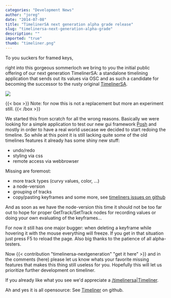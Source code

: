 ```yaml
---
categories: "Development News"
author: "joreg"
date: "2014-07-08"
title: "TimelinerSA next generation alpha grade release"
slug: "timelinersa-next-generation-alpha-grade"
description: ""
imported: "true"
thumb: "timeliner.png"
---
```



To you suckers for framed keys,

right into this gorgeous sommerloch we bring to you the initial public offering of our next generation TimelinerSA: a standalone timelining application that sends out its values via OSC and as such a candidate for becoming the successor to the rusty original [TimelinerSA](https://betadocs.vvvv.org/topics/animation/timelinersa.html).

![](timeliner.png)

{{< box >}}
Note:
for now this is not a replacement but more an experiment still.
{{< /box >}}

We started this from scratch for all the wrong reasons. Basically we were looking for a simple application to test our new gui framework [Posh](/blog/2014/posh-an-svg-based-flat-ui-framework-targeting-browsers) and mostly in order to have a real world usecase we decided to start redoing the timeline. So while at this point it is still lacking quite some of the old timelines features it already has some shiny new stuff:
* undo/redo
* styling via css
* remote access via webbrowser

Missing are foremost:
* more track types (curvy values, color, ...)
* a node-version
* grouping of tracks
* copy/pasting keyframes 
and some more, see [timeliners issues on github](https://github.com/vvvv/Timeliner/issues)

And as soon as we have the node-version this time it should not be too far out to hope for proper GetTrack/SetTrack nodes for recording values or doing your own evaluating of the keyframes...

For now it still has one major bugger: when deleting a keyframe while hovering it with the mouse everything will freeze. If you get in that situation just press F5 to reload the page. Also big thanks to the patience of all alpha-testers. 

Now {{< contribution "timelinersa-nextgeneration" "get it here" >}} and in the comments (here) please let us know whats your favorite missing features that makes this thing still useless for you. Hopefully this will let us prioritize further development on timeliner. 

If you already like what you see we'd appreciate a [/timelinersa|Timeliner](flattr).

Ah and yes it is all opensource: See [Timeliner](https://github.com/vvvv/Timeliner) on github.